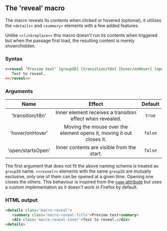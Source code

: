 ## The 'reveal' macro

The macro reveals its contents when clicked or hovered (optional), it utilizes the `<details>` and `<summary>` elements with a few added features.

Unlike `<<linkreplace>>` this macro doesn't run its contents when triggered but when the passage first load, the resulting content is merely shown/hidden.

### Syntax

```html
<<reveal 'Preview text' [groupID] [transition/t8n] [hover/onHover] [open/startsOpen]>>
   Text to reveal.
<</reveal>>
```

### Arguments

| Name | Effect | Default |
|:------------:|:------------:|:------------:|
| 'transition/t8n' | Inner element receives a transition effect when revealed. | `true`
| 'hover/onHover' | Moving the mouse over the element opens it, moving it out closes it. | `false`
| 'open/startsOpen' | Inner contents are visible from the start. | `false`

The first argument that does not fit the above naming scheme is treated as `groupID` name. `<<reveal>>` elements with the same `groupID` are mutually exclusive, only one of them can be opened at a given time. Opening one closes the others.
This behaviour is inspired from the [`name` attribute](https://developer.mozilla.org/en-US/docs/Web/HTML/Element/details#name) but uses a custom implementation as it doesn't work in Firefox by default. 

### HTML output

```html
<details class='macro-reveal'>
   <summary class='macro-reveal-title'>Preview text<summary>
   <div class='macro-reveal-inner'>Text to reveal.</div>
<details>
```